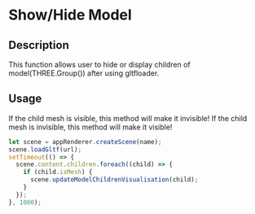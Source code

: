 # Show/Hide Model

## Description

This function allows user to hide or display children of model(THREE.Group()) after using gltfloader.

## Usage

If the child mesh is visible, this method will make it invisible!
If the child mesh is invisible, this method will make it visible!

```ts
let scene = appRenderer.createScene(name);
scene.loadGltf(url);
setTimeout(() => {
  scene.content.children.foreach((child) => {
    if (child.isMesh) {
      scene.updateModelChildrenVisualisation(child);
    }
  });
}, 1000);
```
